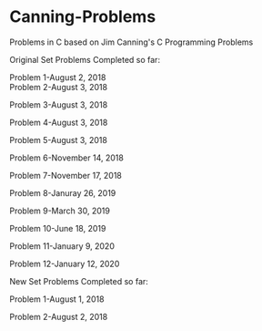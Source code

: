 # Canning-Problems
Problems in C based on Jim Canning's C Programming Problems



Original Set Problems Completed so far:

Problem 1-August 2, 2018</br>
Problem 2-August 3, 2018

Problem 3-August 3, 2018

Problem 4-August 3, 2018

Problem 5-August 3, 2018

Problem 6-November 14, 2018

Problem 7-November 17, 2018

Problem 8-Januray 26, 2019

Problem 9-March 30, 2019

Problem 10-June 18, 2019

Problem 11-January 9, 2020

Problem 12-January 12, 2020



New Set Problems Completed so far:

Problem 1-August 1, 2018

Problem 2-August 2, 2018
